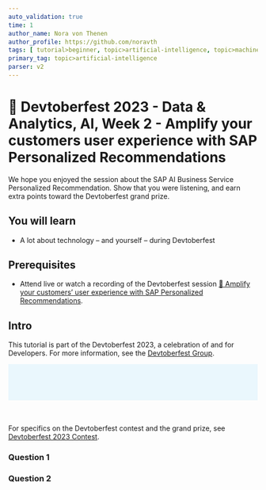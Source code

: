 ```yaml
---
auto_validation: true
time: 1
author_name: Nora von Thenen
author_profile: https://github.com/noravth
tags: [ tutorial>beginner, topic>artificial-intelligence, topic>machine-learning ]
primary_tag: topic>artificial-intelligence
parser: v2
---
```


# 🔵 Devtoberfest 2023 - Data & Analytics, AI, Week 2 - Amplify your customers user experience with SAP Personalized Recommendations
<!-- description --> We hope you enjoyed the session about the SAP AI Business Service Personalized Recommendation. Show that you were listening, and earn extra points toward the Devtoberfest grand prize.

## You will learn
- A lot about technology – and yourself – during Devtoberfest

## Prerequisites
- Attend live or watch a recording of the Devtoberfest session [🔵 Amplify your customers’ user experience with SAP Personalized Recommendations](https://groups.community.sap.com/t5/devtoberfest/amplify-your-customers-user-experience-with-sap-personalized/ev-p/283461).

## Intro
This tutorial is part of the Devtoberfest 2023, a celebration of and for Developers. For more information, see the [Devtoberfest Group](https://groups.community.sap.com/t5/devtoberfest/gh-p/Devtoberfest).

![Devtoberfest](devtoberfest-banner.gif)

&nbsp;

For specifics on the Devtoberfest contest and the grand prize, see [Devtoberfest 2023 Contest](https://groups.community.sap.com/t5/devtoberfest-blog-posts/devtoberfest-2023-contest/ba-p/9357).

### Question 1


### Question 2